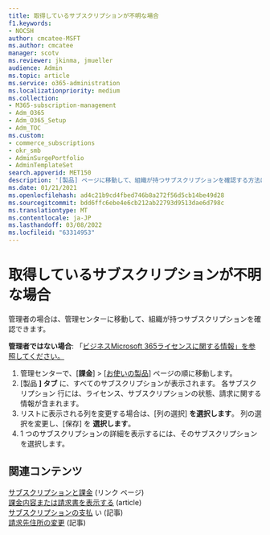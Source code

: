 ```yaml
---
title: 取得しているサブスクリプションが不明な場合
f1.keywords:
- NOCSH
author: cmcatee-MSFT
ms.author: cmcatee
manager: scotv
ms.reviewer: jkinma, jmueller
audience: Admin
ms.topic: article
ms.service: o365-administration
ms.localizationpriority: medium
ms.collection:
- M365-subscription-management
- Adm_O365
- Adm_O365_Setup
- Adm_TOC
ms.custom:
- commerce_subscriptions
- okr_smb
- AdminSurgePortfolio
- AdminTemplateSet
search.appverid: MET150
description: '[製品] ページに移動して、組織が持つサブスクリプションを確認する方法について学習します。'
ms.date: 01/21/2021
ms.openlocfilehash: ad4c21b9cd4fbed746b8a272f56d5cb14be49d28
ms.sourcegitcommit: bdd6ffc6ebe4e6cb212ab22793d9513dae6d798c
ms.translationtype: MT
ms.contentlocale: ja-JP
ms.lasthandoff: 03/08/2022
ms.locfileid: "63314953"
---
```

# <a name="what-subscription-do-i-have"></a>取得しているサブスクリプションが不明な場合

管理者の場合は、管理センターに移動して、組織が持つサブスクリプションを確認できます。
  
**管理者ではない場合**: 「[ビジネスMicrosoft 365ライセンスに関する情報」を参照してください。](https://support.microsoft.com/office/f8ab5e25-bf3f-4a47-b264-174b1ee925fd)

1. 管理センターで、[**課金**] \> [<a href="https://go.microsoft.com/fwlink/p/?linkid=842054" target="_blank">お使いの製品</a>] ページの順に移動します。
2. [製品 **] タブ** に、すべてのサブスクリプションが表示されます。 各サブスクリプション 行には、ライセンス、サブスクリプションの状態、請求に関する情報が含まれます。
3. リストに表示される列を変更する場合は、[列の選択] **を選択します**。 列の選択を変更し、[保存] を **選択します**。
4. 1 つのサブスクリプションの詳細を表示するには、そのサブスクリプションを選択します。

## <a name="related-content"></a>関連コンテンツ
  
[サブスクリプションと課金](../../commerce/index.yml) (リンク ページ)\
[課金内容または請求書を表示する](../../commerce/billing-and-payments/view-your-bill-or-invoice.md) (article)\
[サブスクリプションの支払](../../commerce/billing-and-payments/pay-for-your-subscription.md) い (記事)\
[請求先住所の変更](../../commerce/billing-and-payments/change-your-billing-addresses.md) (記事)